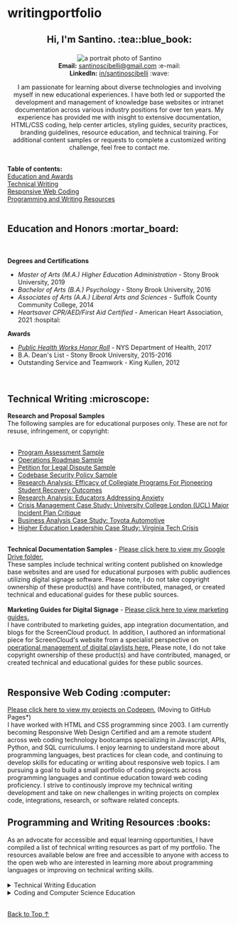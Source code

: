# writingportfolio
<h2><p align="center">Hi, I'm Santino. :tea::blue_book:</h2></p>
<p align="center"><img alt="a portrait photo of Santino" src="https://media-exp1.licdn.com/dms/image/C4D03AQEWFPBuInmWtQ/profile-displayphoto-shrink_200_200/0/1609695744895?e=1648080000&v=beta&t=zGe3ZU6_qyPx1Pxrk0o4J1rm8v6XPlSnUoxeuMSC4S4"><br>
  <b>Email:</b> <a href="mailto:santinoscibelli@gmail.com">santinoscibelli@gmail.com</a> :e-mail:<br>
  <b>LinkedIn:</b> <a href="https://www.linkedin.com/in/santinoscibelli/">in/santinoscibelli</a> :wave:<br>
<p align="center">I am passionate for learning about diverse technologies and involving myself in new educational experiences. I have both led or supported the development and management of knowledge base websites or intranet documentation across various industry positions for over ten years. My experience has provided me with inisght to extensive documentation, HTML/CSS coding, help center articles, styling guides, security practices, branding guidelines, resource education, and technical training. For additional content samples or requests to complete a customized writing challenge, feel free to contact me.</p><br>
<b>Table of contents:</b><br>
<a href="https://github.com/sfsexplorer/writingportfolio#education-and-awards-mortar_board">Education and Awards</a><br>
<a href="https://github.com/sfsexplorer/writingportfolio#technical-writing-microscope">Technical Writing</a><br>
<a href="https://github.com/sfsexplorer/writingportfolio#responsive-web-coding-computer">Responsive Web Coding</a><br>
<a href="https://github.com/sfsexplorer/writingportfolio#programming-and-writing-resources-books">Programming and Writing Resources</a><br>
<br>
<b><h2>Education and Honors :mortar_board:</h2></b><br>
<br>
<b>Degrees and Certifications</b>
  <ul class="education-certifications"><li><i>Master of Arts (M.A.) Higher Education Administration</i> - Stony Brook University, 2019</li>
  <li><i>Bachelor of Arts (B.A.) Psychology</i> - Stony Brook University, 2016</li>
  <li><i>Associates of Arts (A.A.) Liberal Arts and Sciences</i> - Suffolk County Community College, 2014</li>
  <li><i>Heartsaver CPR/AED/First Aid Certified</i> - American Heart Association, 2021 :hospital:</li></ul>
  <b>Awards</b>
  <ul class="honors">
  <li><a href="https://www.health.ny.gov/prevention/public_health_works/honor_roll/2017/zika_action_plan.htm"><i>Public Health Works Honor Roll</i></a> - NYS Department of Health, 2017</li>
<li>B.A. Dean's List - Stony Brook University, 2015-2016</li>
<li>Outstanding Service and Teamwork - King Kullen, 2012</li>
</ul>
  <br>
<h2>Technical Writing :microscope:</h2>
<b>Research and Proposal Samples</b><br>
The following samples are for educational purposes only. These are not for resuse, infringement, or copyright:<br> 
<br>
  <ul class="contains-research-paper-samples">
  <li><a href="https://github.com/sfsexplorer/writingportfolio/blob/main/Santino%20Scibelli%20-%20Program%20Assessment%20Plan%20Sample.pdf">Program Assessment Sample</a></li>
<li><a href="https://github.com/sfsexplorer/writingportfolio/blob/main/Santino%20Scibelli%20-%20Operations%20Sample%20Roadmap.pdf">Operations Roadmap Sample</a></li>
<li><a href="https://github.com/sfsexplorer/writingportfolio/blob/main/Santino%20Scibelli%20-%20Petition%20for%20Legal%20Dispute%20Sample.pdf">Petition for Legal Dispute Sample</a></li>
<li><a href="https://github.com/sfsexplorer/writingportfolio/blob/main/Santino%20Scibelli%20-%20Security%20Authentication%20Policy%20Sample.pdf">Codebase Security Policy Sample</li></a>
<li>
<a href="https://github.com/sfsexplorer/writingportfolio/blob/main/Santino%20Scibelli%20-%20Efficacy%20of%20Collegiate%20Programs%20For%20Pioneering%20Student%20Recovery%20Outcomes.pdf">Research Analysis: Efficacy of Collegiate Programs For Pioneering Student Recovery Outcomes</a><br></li>
<li><a href="https://github.com/sfsexplorer/writingportfolio/blob/main/Santino%20Scibelli%20-%20Educators%20Addressing%20Anxiety.pdf">Research Analysis: Educators Addressing Anxiety</a><br></li>
<li><a href="https://github.com/sfsexplorer/writingportfolio/blob/main/Santino%20Scibelli%20-%20University%20College%20London%20Emergency%20Plan%20Critique%20(Case%20Study).pdf">Crisis Management Case Study: University College London (UCL) Major Incident Plan Critique</a><br></li>
<li><a href="https://github.com/sfsexplorer/writingportfolio/blob/main/Santino%20Scibelli%20-%20Toyota%20Automotive%20Business%20Case%20Study.pdf">Business Analysis Case Study: Toyota Automotive</a><br></li>
<li><a href="https://github.com/sfsexplorer/writingportfolio/blob/main/Santino%20Scibelli%20-%20Leadership%20Case%20Study_%20Virginia%20Tech%20Crisis.pdf">Higher Education Leadership Case Study: Virginia Tech Crisis</a></li></ul><br>
<b>Technical Documentation Samples</b> - <a href="https://drive.google.com/drive/folders/1PgirRfe0MvKAPAT8eshMxTIl7nQKuQAe">Please click here to view my Google Drive folder.</a><br>
These samples include technical writing content published on knowledge base websites and are used for educational purposes with public audiences utilizing digital signage software. Please note, I do not take copyright ownership of these product(s) and have contributed, managed, or created technical and educational guides for these public sources.<br>
<br>
<b>Marketing Guides for Digital Signage</b> - <a href="https://screencloud.com/learn">Please click here to view marketing guides.</a><br>
I have contributed to marketing guides, app integration documentation, and blogs for the ScreenCloud product. In addition, I authored an informational piece for ScreenCloud's website from a specialist perspective on <a href="https://screencloud.com/blog/the-ultimate-guide-to-digital-signage-playlists">operational management of digital playlists here.</a> Please note, I do not take copyright ownership of these product(s) and have contributed, managed, or created technical and educational guides for these public sources.<br>
<br>
<h2>Responsive Web Coding :computer:</h2>
<a href="https://codepen.io/scibssss">Please click here to view my projects on Codepen.</a> (Moving to GitHub Pages*)<br>
I have worked with HTML and CSS programming since 2003. I am currently becoming Responsive Web Design Certified and am a remote student across web coding technology bootcamps specializing in Javascript, APIs, Python, and SQL curriculums. I enjoy learning to understand more about programming languages, best practices for clean code, and continuing to develop skills for educating or writing about responsive web topics. I am pursuing a goal to build a small portfolio of coding projects across programming languages and continue education toward web coding proficiency. I strive to continously improve my technical writing development and take on new challenges in writing projects on complex code, integrations, research, or software related concepts.</p>
<h2>Programming and Writing Resources :books:</h2>
As an advocate for accessible and equal learning opportunities, I have compiled a list of technical writing resources as part of my portfolio. The resources available below are free and accessible to anyone with access to the open web who are interested in learning more about programming languages or improving on technical writing skills.<br>
<br>
<details closed>
<summary>Technical Writing Education</summary>
    <ul class="technical-writing-education">
<a href="https://en.wikiversity.org/wiki/Technical_writing/Courses#An_Introduction_to_Technical_Writing">Wikiversity - An Introduction to Technical Writing</a><br>
<a href="https://medium.com/technical-writing-is-easy">Medium - Technical Writing is Easy</a><br>
<a href="https://opensource.guide/how-to-contribute/">Open Source - How to Contrbitue Documentation</a><br>
<a href="https://www.freecodecamp.org/news/technical-writing-for-beginners/">freeCodeCamp - Technical Writing for Beginners</a><br>
<a href="https://www.linkedin.com/learning/technical-writing-quick-start-guides">LinkedIn Learning - Technical Writing Quickstart Guides</a><br>
<a href="https://www.reddit.com/r/technicalwriting/comments/gcfmuh/a_list_of_open_source_projects_with_volunteer/">Reddit – A List of Open Source Projects With Volunteer Opportunities</a></ul>
</details>
<details closed>
<summary>Coding and Computer Science Education</summary>
    <ul class="coding-education">
   <a href="https://www.codeconquest.com/">Code Conquest</a><br>
   <a href="https://www.codecademy.com/">Code Academy</a><br>
<a href="https://www.theodinproject.com/">The Odin Project</a><br>
<a href="https://www.codewars.com/">Codewars</a><br>
 <a href="https://www.freecodecamp.org/">freeCodeCamp</a><br>
<a href="https://codegym.cc/">CodeGym</a><br>
 <a href="https://www.sololearn.com/home">Sololearn</a<br>
    <a href="https://hackr.io/">Hackr.io</a><br>
   <a href="https://ocw.mit.edu/index.htm">MIT Open CourseWare</a><br>
  <a href="https://www.w3schools.com/">W3Schools</a><br>
    <a href="https://dash.generalassemb.ly/">Dash</a><br>
  <a href="https://github.com/coding-boot-camp">The Coding Bootcamp - GitHub</a><br>
 <a href="https://github.com/ossu/computer-science">Open Source Society University - GitHub</a><br>
 <a href="https://docs.github.com/en/get-started/quickstart/git-and-github-learning-resources">Git and GitHub Learning Resources</a><br>
      <a href="https://www.python.org/about/gettingstarted/">Python for Beginners</a><br>
      <a href="https://graphql.org/learn/">Introduction to Graph QL</a><br>
   <a href="https://www.w3schools.com/js/js_api_intro.asp">W3Schools - Intro to Web APIs</a></ul>
</details><br>
  <body id="top">

<a href="#top" onclick="scrollToTop();return false">Back to Top &uarr;</a>
